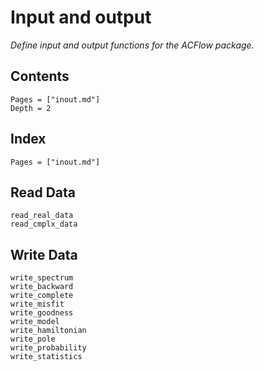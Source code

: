 # Input and output

*Define input and output functions for the ACFlow package.*

## Contents

```@contents
Pages = ["inout.md"]
Depth = 2
```

## Index

```@index
Pages = ["inout.md"]
```

## Read Data

```@docs
read_real_data
read_cmplx_data
```

## Write Data

```@docs
write_spectrum
write_backward
write_complete
write_misfit
write_goodness
write_model
write_hamiltonian
write_pole
write_probability
write_statistics
```
